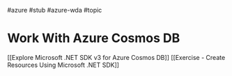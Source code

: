 #azure #stub #azure-wda #topic

# Work With Azure Cosmos DB
[[Explore Microsoft .NET SDK v3 for Azure Cosmos DB]]
[[Exercise - Create Resources Using Microsoft .NET SDK]]